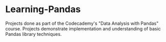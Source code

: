 # Learning-Pandas
Projects done as part of the Codecademy's "Data Analysis with Pandas" course. Projects demonstrate implementation and understanding of basic Pandas library techniques.
